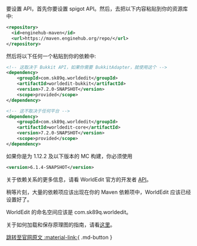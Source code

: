 要设置 API，首先你要设置 spigot API。然后，去把以下内容粘贴到你的资源库中:

```xml
<repository>
  <id>enginehub-maven</id>
  <url>https://maven.enginehub.org/repo/</url>
</repository>
```

然后将以下任何一个粘贴到你的依赖中:

```xml
<!-- 这取决于 Bukkit API，如果你需要 BukkitAdapter，就使用这个 -->
<dependency>
    <groupId>com.sk89q.worldedit</groupId>
    <artifactId>worldedit-bukkit</artifactId>
    <version>7.2.0-SNAPSHOT</version>
    <scope>provided</scope>
</dependency>

<!-- 这不取决于任何平台 -->
<dependency>
    <groupId>com.sk89q.worldedit</groupId>
    <artifactId>worldedit-core</artifactId>
    <version>7.2.0-SNAPSHOT</version>
    <scope>provided</scope>
</dependency>
```

如果你是为 1.12.2 及以下版本的 MC 构建，你必须使用

```xml
<version>6.1.4-SNAPSHOT</version>
```

关于依赖关系的更多信息，请看 WorldEdit 官方的开发者 [API](https://worldedit.enginehub.org/en/latest/api/)。

稍等片刻，大量的依赖项应该出现在你的 Maven 依赖项中，WorldEdit 应该已经设置好了。

WorldEdit 的命名空间应该是 com.sk89q.worldedit。

关于如何加载和保存原理图的指南，请看[这里](https://madelinemiller.dev/blog/how-to-load-and-save-schematics-with-the-worldedit-api/)。

[跳转至官网原文 :material-link:](https://www.spigotmc.org/wiki/setting-up-the-worldedit-api/){ .md-button }